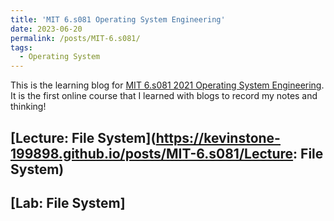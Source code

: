 ```yaml
---
title: 'MIT 6.s081 Operating System Engineering'
date: 2023-06-20
permalink: /posts/MIT-6.s081/
tags:
  - Operating System
---
```


This is the learning blog for [MIT 6.s081 2021 Operating System Engineering](https://pdos.csail.mit.edu/6.828/2021/index.html). It is the first online course that I learned with blogs to record my notes and thinking!


[Lecture: File System](https://kevinstone-199898.github.io/posts/MIT-6.s081/Lecture: File System)
------
[Lab: File System]
------
